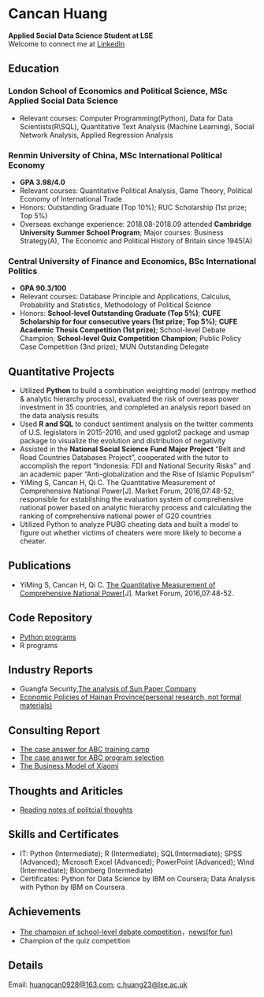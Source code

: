 # Cancan Huang    

**Applied Social Data Science Student at LSE**    
Welcome to connect me at [LinkedIn](https://www.linkedin.com/in/cancanhuang/)

## Education

### London School of Economics and Political Science, MSc Applied Social Data Science                      
* Relevant courses: Computer Programming(Python), Data for Data Scientists(R\SQL), Quantitative Text Analysis
(Machine Learning), Social Network Analysis, Applied Regression Analysis

### Renmin University of China, MSc International Political Economy                           
* **GPA 3.98/4.0**
* Relevant courses: Quantitative Political Analysis, Game Theory, Political Economy of International Trade
* Honors: Outstanding Graduate (Top 10%); RUC Scholarship (1st prize; Top 5%)
* Overseas exchange experience: 2018.08-2018.09 attended **Cambridge University Summer School Program**; Major courses:
Business Strategy(A), The Economic and Political History of Britain since 1945(A)

### Central University of Finance and Economics, BSc International Politics                   
* **GPA 90.3/100**    
* Relevant courses: Database Principle and Applications, Calculus, Probability and Statistics, Methodology of Political Science 
* Honors: **School-level Outstanding Graduate (Top 5%)**; **CUFE Scholarship for four consecutive years (1st prize; Top
5%)**; **CUFE Academic Thesis Competition (1st prize)**; School-level Debate Champion; **School-level Quiz
Competition Champion**; Public Policy Case Competition (3nd prize); MUN Outstanding Delegate

## Quantitative Projects
* Utilized **Python** to build a combination weighting model (entropy method & analytic hierarchy process), evaluated the risk
of overseas power investment in 35 countries, and completed an analysis report based on the data analysis results
* Used **R and SQL** to conduct sentiment analysis on the twitter comments of U.S. legislators in 2015-2016, and used ggplot2
package and usmap package to visualize the evolution and distribution of negativity
* Assisted in the **National Social Science Fund Major Project** “Belt and Road Countries Databases Project”, cooperated with
the tutor to accomplish the report “Indonesia: FDI and National Security Risks” and an academic paper “Anti-globalization
and the Rise of Islamic Populism”
* YiMing S, Cancan H, Qi C. The Quantitative Measurement of Comprehensive National Power[J]. Market Forum,
2016,07:48-52; responsible for establishing the evaluation system of comprehensive national power based on analytic
hierarchy process and calculating the ranking of comprehensive national power of G20 countries
* Utilized Python to analyze PUBG cheating data and built a model to figure out whether victims of cheaters were more likely to become a cheater. 

## Publications
* YiMing S, Cancan H, Qi C. [The Quantitative Measurement of Comprehensive National Power](http://www.qikanchina.net/thesis/detail/1655944)[J]. Market Forum, 2016,07:48-52. 

## Code Repository
* [Python programs](https://github.com/cancan-huang/Python-program)
* R programs

## Industry Reports
* Guangfa Security,[The analysis of Sun Paper Company](http://pdf.dfcfw.com/pdf/H3_AP201806061153206605_1.pdf)
* [Economic Policies of Hainan Province(personal research, not formal materials)](https://github.com/cancan-huang/CancanHuang.github.io/blob/master/Economies%20and%20Economic%20Policy%20of%20Hainan%20Province.pdf)

## Consulting Report
* [The case answer for ABC training camp](https://github.com/cancan-huang/CancanHuang.github.io/blob/master/%E7%AB%8B%E5%BF%83%E5%85%AC%E7%9B%8A%E7%BB%84%E7%BB%87%E7%AE%A1%E7%90%86%E8%83%BD%E5%8A%9B%E4%B8%8E%E8%BF%90%E8%90%A5%E6%95%88%E7%8E%87%E6%8F%90%E5%8D%87%E9%A1%B9%E7%9B%AE%E6%B1%87%E6%8A%A5_C%E7%BB%84%EF%BC%88%E6%96%B0%EF%BC%89.pdf)
* [The case answer for ABC program selection](https://github.com/cancan-huang/CancanHuang.github.io/blob/master/ABC%E6%A1%88%E4%BE%8B%E5%88%86%E6%9E%90%E9%A2%98-%E6%9C%80%E7%BB%88.pdf)
* [The Business Model of Xiaomi](https://github.com/cancan-huang/CancanHuang.github.io/blob/master/The%20Business%20Model%20Shift%20of%20Xiaomi%20Corporation.pdf)


## Thoughts and Ariticles
* [Reading notes of politcial thoughts](https://github.com/cancan-huang/CancanHuang.github.io/tree/master/reading%20notes)

## Skills and Certificates

* IT: Python (Intermediate); R (Intermediate); SQL(Intermediate); SPSS (Advanced); Microsoft Excel (Advanced); PowerPoint
(Advanced); Wind (Intermediate); Bloomberg (Intermediate)
* Certificates: Python for Data Science by IBM on Coursera; Data Analysis with Python by IBM on Coursera

## Achievements

* [The champion of school-level debate competition](http://sg.cufe.edu.cn/info/1061/3196.htm)，[news(for fun)](http://sg.cufe.edu.cn/info/1043/3191.htm)
* Champion of the quiz competition

## Details
Email: huangcan0928@163.com; c.huang23@lse.ac.uk



